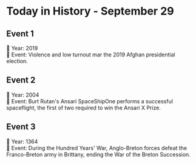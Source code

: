 # Today in History - September 29

## Event 1
📅 Year: 2019  
📝 Event: Violence and low turnout mar the 2019 Afghan presidential election.

## Event 2
📅 Year: 2004  
📝 Event: Burt Rutan's Ansari SpaceShipOne performs a successful spaceflight, the first of two required to win the Ansari X Prize.

## Event 3
📅 Year: 1364  
📝 Event: During the Hundred Years' War, Anglo-Breton forces defeat the Franco-Breton army in Brittany, ending the War of the Breton Succession.

